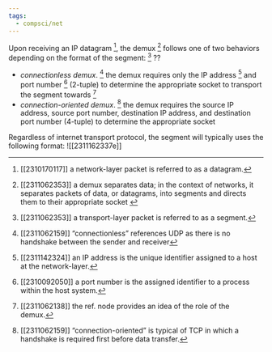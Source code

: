 ```yaml
---
tags:
  - compsci/net
---
```

Upon receiving an IP datagram [^2], the demux [^7] follows one of two behaviors depending on the format of the segment: [^4]
??
- *connectionless demux*. [^1] the demux requires only the IP address [^3] and port number [^5] (2-tuple) to determine the appropriate socket to transport the segment towards [^8]
- *connection-oriented demux*. [^6] the demux requires the source IP address, source port number, destination IP address, and destination port number (4-tuple) to determine the appropriate socket

Regardless of internet transport protocol, the segment will typically uses the following format: ![[2311162337e]]
[^1]: [[2311062159]] “connectionless” references UDP as there is no handshake between the sender and receiver
[^2]: [[2310170117]] a network-layer packet is referred to as a datagram.
[^3]: [[2311142324]] an IP address is the unique identifier assigned to a host at the network-layer.
[^4]: [[2311062353]] a transport-layer packet is referred to as a segment.
[^5]: [[2310092050]] a port number is the assigned identifier to a process within the host system.
[^6]: [[2311062159]] “connection-oriented” is typical of TCP in which a handshake is required first before data transfer.
[^7]: [[2311062353]] a demux separates data; in the context of networks, it separates packets of data, or datagrams, into segments and directs them to their appropriate socket [^8]
[^8]: [[2311062138]] the ref. node provides an idea of the role of the demux.